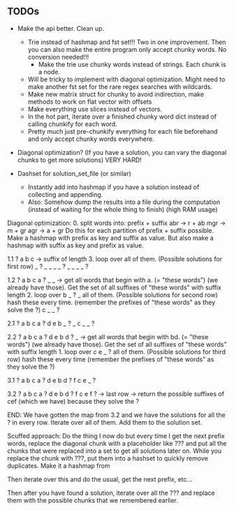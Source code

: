 ## TODOs
- Make the api better. Clean up. 
  - Trie instead of hashmap and fst set!!! Two in one improvement. Then you can also make the entire program only accept chunky words. No conversion needed!!!
    - Make the trie use chunky words instead of strings. Each chunk is a node.
  - Will be tricky to implement with diagonal optimization. Might need to make another fst set for the rare regex searches with wildcards.
  - Make new matrix struct for chunky to avoid indirection, make methods to work on flat vector with offsets
  - Make everything use slices instead of vectors. 
  - In the hot part, iterate over a finished chunky word dict instead of calling chunkify for each word.
  - Pretty much just pre-chunkify everything for each file beforehand and only accept chunky words everywhere.

- Diagonal optimization? (If you have a solution, you can vary the diagonal chunks to get more solutions) VERY HARD!
  
- Dashset for solution_set_file (or similar)
  - Instantly add into hashmap if you have a solution instead of collecting and appending.
  - Also: Somehow dump the results into a file during the computation (instead of waiting for the whole thing to finish) (high RAM usage)

Diagonal optimization:
0.
split words into:  prefix + suffix
    abr -> r + ab
    mgr -> m + gr
    agr -> a + gr
Do this for each partition of prefix + suffix possible. 
Make a hashmap with prefix as key and suffix as value.
But also make a hashmap with suffix as key and prefix as value.

1.1
? a b c -> suffix of length 3. loop over all of them. (Possible solutions for first row)
_ ? _ _
_ _ ? _
_ _ _ ?

1.2
? a b c
a ? _ _ -> get all words that begin with a. (= "these words") (we already have those). Get the set of all suffixes of "these words" with suffix length 2. loop over 
b _ ? _    all of them. (Possible solutions for second row) hash these every time. (remember the prefixes of "these words" as they solve the ?)
c _ _ ?

2.1
? a b c
a ? d e 
b _ ? _
c _ _ ?

2.2
? a b c
a ? d e
b d ? _ -> get all words that begin with bd. (= "these words") (we already have those). Get the set of all suffixes of "these words" with suffix length 1. loop over
c e _ ?    all of them. (Possible solutions for third row) hash these every time (remember the prefixes of "these words" as they solve the ?)

3.1
? a b c
a ? d e 
b d ? f
c e _ ?

3.2
? a b c
a ? d e 
b d ? f
c e f ? -> last row -> return the possible suffixes of cef (which we have) because they solve the ?

END:
We have gotten the map from 3.2 and we have the solutions for all the ? in every row. Iterate over all of them. Add them to the solution set.

Scuffed approach:
Do the thing I now do but every time I get the next prefix words, replace the diagonal chunk with a placeholder like ??? and put all the chunks that were
replaced into a set to get all solutions later on. While you replace the chunk with ???, put them into a hashset to quickly remove duplicates.
Make it a hashmap from 

Then iterate over this and do the usual, get the next prefix, etc...

Then after you have found a solution, iterate over all the ??? and replace them with the possible chunks that we remembered earlier.